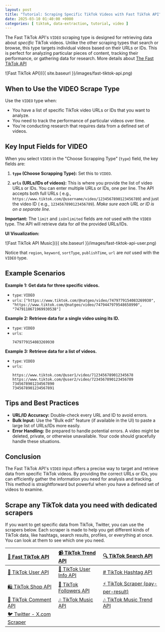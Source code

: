 ```yaml
---
layout: post
title: "Tutorial: Scraping Specific TikTok Videos with Fast TikTok API"
date: 2025-03-10 01:40:00 +0000
categories: [ tiktok, data-extraction, tutorial, video ]
---
```


The Fast TikTok API's `VIDEO` scraping type is designed for retrieving data about *specific* TikTok videos. Unlike the
other scraping types that search or browse, this type targets individual videos based on their URLs or IDs. This is
perfect for analyzing particular pieces of content, tracking their performance, or gathering data for research.
More details about [The Fast TikTok API](https://apify.com/novi/fast-tiktok-api)

![Fast TikTok API]({{ site.baseurl }}/images/fast-tiktok-api.png)

## When to Use the VIDEO Scrape Type

Use the `VIDEO` type when:

* You have a list of specific TikTok video URLs or IDs that you want to analyze.
* You need to track the performance of particular videos over time.
* You're conducting research that requires data from a defined set of videos.

## Key Input Fields for VIDEO

When you select `VIDEO` in the "Choose Scrapping Type" (`type`) field, the key fields are:

1. **`type` (Choose Scrapping Type):** Set this to `VIDEO`.

2. **`urls` (URLs/IDs of videos):** This is where you provide the list of video URLs or IDs. You can enter multiple URLs
   or IDs, one per line. The API accepts both full URLs (
   e.g., `https://www.tiktok.com/@username/video/1234567890123456789`) and just the video ID (
   e.g., `1234567890123456789`).  *Make sure each URL or ID is on a separate line.*

**Important:**  The `limit` and `isUnlimited` fields are *not* used with the `VIDEO` type. The API will retrieve data
for *all* the provided URLs/IDs.

**UI Visualization:**

![Fast TikTok API Music]({{ site.baseurl }}/images/fast-tiktok-api-user.png)

Notice that `region`, `keyword`, `sortType`, `publishTime`, `url` are *not* used with the `VIDEO` type.

## Example Scenarios

**Example 1: Get data for three specific videos.**

* `type`: `VIDEO`
* `urls`:
  `["https://www.tiktok.com/@natgeo/video/7479779154083269930", "https://www.tiktok.com/@natgeo/video/7479447979548658990", "7479118671969930538"]`

**Example 2:  Retrieve data for a single video using its ID.**

* `type`: `VIDEO`
* `urls`:
  ```
  7479779154083269930
  ```

**Example 3:  Retrieve data for a list of videos.**

* `type`: `VIDEO`
* `urls`:
  ```
  https://www.tiktok.com/@user1/video/7123456789012345678
  https://www.tiktok.com/@user2/video/7234567890123456789
  7345678901234567890
  7345678901234567891
  ```

## Tips and Best Practices

* **URL/ID Accuracy:** Double-check every URL and ID to avoid errors.
* **Bulk Input:** Use the "Bulk edit" feature (if available in the UI) to paste a large list of URLs/IDs more easily.
* **Error Handling:** Be prepared to handle potential errors. A video might be deleted, private, or otherwise
  unavailable. Your code should gracefully handle these situations.

## Conclusion

The Fast TikTok API's `VIDEO` input offers a precise way to target and retrieve data from specific TikTok videos. By
providing the correct URLs or IDs, you can efficiently gather the information you need for analysis and tracking. This
method is straightforward but powerful when you have a defined set of videos to examine.



## Scrape any TikTok data you need with dedicated scrapers

If you want to get specific data from TikTok, Twitter, you can use the scrapers below. Each scraper is made to help you get
different kinds of TikTok data, like hashtags, search results, profiles, or everything at once. You can look at them to
see which one you need.

| [🎹️ Fast TikTok API](https://apify.com/novi/fast-tiktok-api)            | [📹️ TikTok Trend API](https://apify.com/novi/tiktok-trend-api)         | [🔍️ TikTok Search API](https://apify.com/novi/tiktok-search-api)             |
|:-------------------------------------------------------------------------|:------------------------------------------------------------------------|:------------------------------------------------------------------------------|
| [🧛️ TikTok User API](https://apify.com/novi/tiktok-user-api)            | [🧛️ TikTok User Info API](https://apify.com/novi/tiktok-user-info-api) | [#️ TikTok Hashtag API](https://apify.com/novi/tiktok-hashtag-api)            |
| [🛍️ TikTok Shop API](https://apify.com/novi/tiktok-shop-scraper)        | [👤️ TikTok Followers API](https://apify.com/novi/tiktok-followers-api) | [⚡️ TikTok Scraper (pay-per-result)](https://apify.com/xtdata/tiktok-scraper) |
| [💬 TikTok Comment API](https://apify.com/novi/tiktok-comment-api)       | [🎶 TikTok Music API](https://apify.com/novi/tiktok-sound-api)          | [🎶 TikTok Music Trend API](https://apify.com/novi/tiktok-music-trend-api)    |
| [🐦 Twitter - X.com Scraper](https://apify.com/xtdata/twitter-x-scraper) |                                                                         |                                                                               |

